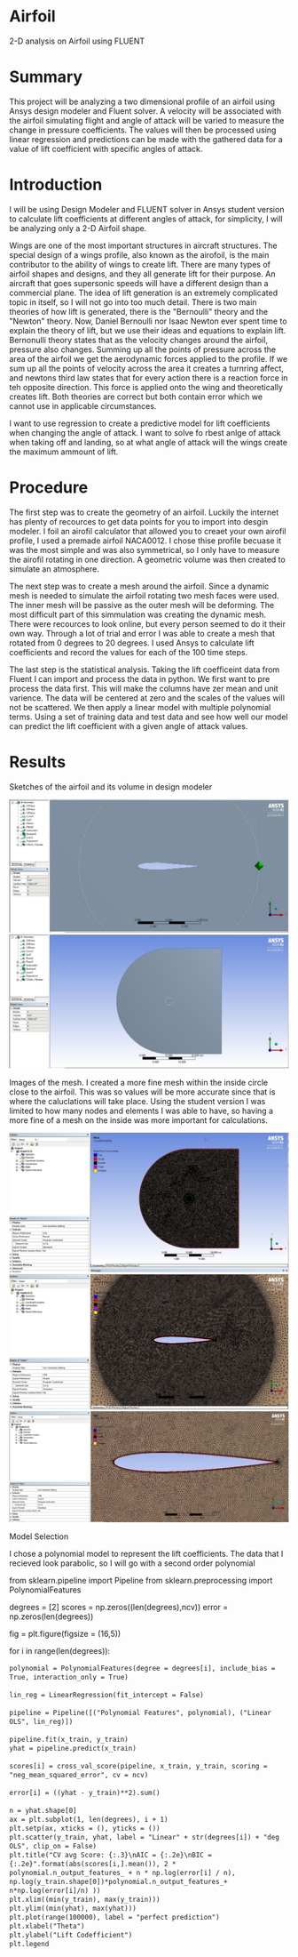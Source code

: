 # Airfoil
2-D analysis on Airfoil using FLUENT

# Summary

  This project will be analyzing a two dimensional profile of an airfoil using Ansys design modeler and Fluent solver. A velocity will be associated with the airfoil simulating flight and angle of attack will be varied to measure the change in pressure coefficients. The values will then be processed using linear regression and predictions can be made with the gathered data for a value of lift coefficient with specific angles of attack.
  
# Introduction

  I will be using Design Modeler and FLUENT solver in Ansys student version to calculate lift coefficients at different angles of attack, for simplicity, I will be analyzing only a 2-D Airfoil shape.
  
  Wings are one of the most important structures in aircraft structures. The special design of a wings profile, also known as the airofoil, is the main contributor to the ability of wings to create lift. There are many types of airfoil shapes and designs, and they all generate lift for their purpose. An aircraft that goes supersonic speeds will have a different design than a commercial plane. The idea of lift generation is an extremely complicated topic in itself, so I will not go into too much detail. There is two main theories of how lift is generated, there is the "Bernoulli" theory and the "Newton" theory. Now, Daniel Bernoulli nor Isaac Newton ever spent time to explain the theory of lift, but we use their ideas and equations to explain lift. Bernonulli theory states that as the velocity changes around the airfoil, pressure also changes. Summing up all the points of pressure across the area of the airfoil we get the aerodynamic forces applied to the profile. If we sum up all the points of velocity across the area it creates a turnring affect, and newtons third law states that for every action there is a reaction force in teh opposite direction. This force is applied onto the wing and theoretically creates lift. Both theories are correct but both contain error which we cannot use in applicable circumstances. 
  
  I want to use regression to create a predictive model for lift coefficients when changing the angle of attack. I want to solve fo rbest anlge of attack when taking off and landing, so at what angle of attack will the wings create the maximum ammount of lift.
  
# Procedure
  The first step was to create the geometry of an airfoil. Luckily the internet has plenty of recources to get data points for you to import into desgin modeler. I foil an airofil calculator that allowed you to creaet your own airofil profile, I used a premade airfoil NACA0012. I chose thise profile becuase it was the most simple and was also symmetrical, so I only have to measure the airofil rotating in one direction. A geometric volume was then created to simulate an atmosphere.
  
  The next step was to create a mesh around the airfoil. Since a dynamic mesh is needed to simulate the airfoil rotating two mesh faces were used. The inner mesh will be passive as the outer mesh will be deforming. The most difficult part of this simmulation was creating the dynamic mesh. There were recources to look online, but every person seemed to do it their own way. Through a lot of trial and error I was able to create a mesh that rotated from 0 degrees to 20 degrees. I used Ansys to calculate lift coefficients and record the values for each of the 100 time steps. 
  
  The last step is the statistical analysis. Taking the lift coefficeint data from Fluent I can import and process the data in python. We first want to pre process the data first. This will make the columns have zer mean and unit varience. The data will be centered at zero and the scales of the values will not be scattered. We then apply a linear model with multiple polynomial terms. Using a set of training data and test data and see how well our model can predict the lift coefficient with a given angle of attack values.
  
# Results
  Sketches of the airfoil and its volume in design modeler
  
![Alt text](https://github.com/Dpicasso/Airfoil/blob/master/airfoil%20sketch.JPG)
![Alt text](https://github.com/Dpicasso/Airfoil/blob/master/airfoilsketchzoomedout.JPG)

  Images of the mesh. I created a more fine mesh within the inside circle close to the airfoil. This was so values will be more accurate since that is where the caluclations will take place. Using the student version I was limited to how many nodes and elements I was able to have, so having a more fine of a mesh on the inside was more important for calculations.
  
![Alt text](https://github.com/Dpicasso/Airfoil/blob/master/meshout.JPG)
![Alt text](https://github.com/Dpicasso/Airfoil/blob/master/meshin.JPG)
![Alt text](https://github.com/Dpicasso/Airfoil/blob/master/inflation.JPG)

Model Selection

  I chose a polynomial model to represent the lift coefficients. The data that I recieved look parabolic, so I will go with a second order polynomial
  
  from sklearn.pipeline import Pipeline
from sklearn.preprocessing import PolynomialFeatures

degrees = [2]
scores = np.zeros((len(degrees),ncv))
error = np.zeros(len(degrees))

fig = plt.figure(figsize = (16,5))

for i in range(len(degrees)):
    
    polynomial = PolynomialFeatures(degree = degrees[i], include_bias = True, interaction_only = True)
    
    lin_reg = LinearRegression(fit_intercept = False)
    
    pipeline = Pipeline([("Polynomial Features", polynomial), ("Linear OLS", lin_reg)])
    
    pipeline.fit(x_train, y_train)
    yhat = pipeline.predict(x_train)
    
    scores[i] = cross_val_score(pipeline, x_train, y_train, scoring = "neg_mean_squared_error", cv = ncv)
    
    error[i] = ((yhat - y_train)**2).sum()
    
    n = yhat.shape[0]
    ax = plt.subplot(1, len(degrees), i + 1)
    plt.setp(ax, xticks = (), yticks = ())
    plt.scatter(y_train, yhat, label = "Linear" + str(degrees[i]) + "deg OLS", clip_on = False)
    plt.title("CV avg Score: {:.3}\nAIC = {:.2e}\nBIC = {:.2e}".format(abs(scores[i,].mean()), 2 * polynomial.n_output_features_ + n * np.log(error[i] / n), np.log(y_train.shape[0])*polynomial.n_output_features_+ n*np.log(error[i]/n) ))
    plt.xlim((min(y_train), max(y_train)))
    plt.ylim((min(yhat), max(yhat)))
    plt.plot(range(100000), label = "perfect prediction")
    plt.xlabel("Theta")
    plt.ylabel("Lift Codefficient")
    plt.legend


